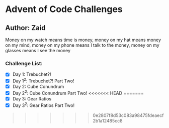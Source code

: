 # Advent of Code Challenges
## Author: Zaid


Money on my watch means time is money, money on my hat means money on my mind, money on my phone means I talk to the money, money on my glasses means I see the money

### Challenge List:

- [X] Day 1: Trebuchet?!
- [X] Day 1<sup>2</sup>: Trebuchet?! Part Two!
- [X] Day 2: Cube Conundrum
- [X] Day 2<sup>2</sup>: Cube Conundrum Part Two!
<<<<<<< HEAD
=======
- [X] Day 3: Gear Ratios
- [X] Day 3<sup>2</sup>: Gear Ratios Part Two!
>>>>>>> 0e2807f8d53c083a98475fdeaecf2b1a12485cc8

